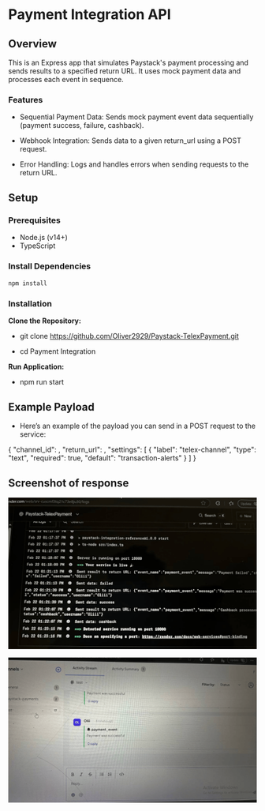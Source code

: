 # Payment Integration API

## Overview

This is an Express app that simulates Paystack's payment processing and sends results to a specified return URL. It uses mock payment data and processes each event in sequence.

### Features

- Sequential Payment Data: Sends mock payment event data sequentially (payment success, failure, cashback).

- Webhook Integration: Sends data to a given return_url using a POST request.

- Error Handling: Logs and handles errors when sending requests to the return URL.

## Setup

### Prerequisites

- Node.js (v14+)
- TypeScript

### Install Dependencies

```bash
npm install
```

### Installation

**Clone the Repository:**

- git clone https://github.com/Oliver2929/Paystack-TelexPayment.git

- cd Payment Integration

**Run Application:**

- npm run start

## Example Payload

- Here’s an example of the payload you can send in a POST request to the service:

{
"channel_id": <Designated channel id>,
"return_url": <Specified return url>,
"settings": [
{
"label": "telex-channel",
"type": "text",
"required": true,
"default": "transaction-alerts"
}
]
}

## Screenshot of response

![Response Screenshot](/images//response-img-render-log.png)

![Response Screenshot](/images/response-img-telex1.png)
